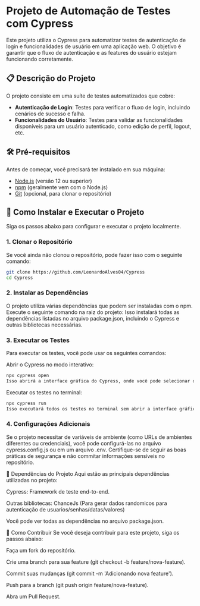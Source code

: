 # Projeto de Automação de Testes com Cypress

Este projeto utiliza o Cypress para automatizar testes de autenticação de login e funcionalidades de usuário em uma aplicação web. O objetivo é garantir que o fluxo de autenticação e as features do usuário estejam funcionando corretamente.

## 📋 Descrição do Projeto

O projeto consiste em uma suíte de testes automatizados que cobre:
- **Autenticação de Login**: Testes para verificar o fluxo de login, incluindo cenários de sucesso e falha.
- **Funcionalidades do Usuário**: Testes para validar as funcionalidades disponíveis para um usuário autenticado, como edição de perfil, logout, etc.

## 🛠️ Pré-requisitos

Antes de começar, você precisará ter instalado em sua máquina:

- [Node.js](https://nodejs.org/) (versão 12 ou superior)
- [npm](https://www.npmjs.com/) (geralmente vem com o Node.js)
- [Git](https://git-scm.com/) (opcional, para clonar o repositório)

## 🚀 Como Instalar e Executar o Projeto

Siga os passos abaixo para configurar e executar o projeto localmente.

### 1. Clonar o Repositório

Se você ainda não clonou o repositório, pode fazer isso com o seguinte comando:

```bash
git clone https://github.com/LeonardoAlves04/Cypress
cd Cypress
```

### 2. Instalar as Dependências
O projeto utiliza várias dependências que podem ser instaladas com o npm. Execute o seguinte comando na raiz do projeto:
Isso instalará todas as dependências listadas no arquivo package.json, incluindo o Cypress e outras bibliotecas necessárias.

### 3. Executar os Testes
Para executar os testes, você pode usar os seguintes comandos:

Abrir o Cypress no modo interativo:

```bash
npx cypress open
Isso abrirá a interface gráfica do Cypress, onde você pode selecionar os testes que deseja executar.
```
Executar os testes no terminal:

```bash
npx cypress run
Isso executará todos os testes no terminal sem abrir a interface gráfica.
```

### 4. Configurações Adicionais
Se o projeto necessitar de variáveis de ambiente (como URLs de ambientes diferentes ou credenciais), você pode configurá-las no arquivo cypress.config.js ou em um arquivo .env. Certifique-se de seguir as boas práticas de segurança e não commitar informações sensíveis no repositório.

📝 Dependências do Projeto
Aqui estão as principais dependências utilizadas no projeto:

Cypress: Framework de teste end-to-end.

Outras bibliotecas: ChanceJs (Para gerar dados randomicos para autenticação de usuarios/senhas/datas/valores)

Você pode ver todas as dependências no arquivo package.json.

🤝 Como Contribuir
Se você deseja contribuir para este projeto, siga os passos abaixo:

Faça um fork do repositório.

Crie uma branch para sua feature (git checkout -b feature/nova-feature).

Commit suas mudanças (git commit -m 'Adicionando nova feature').

Push para a branch (git push origin feature/nova-feature).

Abra um Pull Request.
